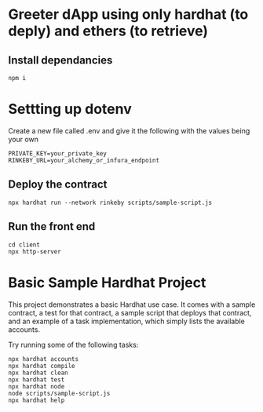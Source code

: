 # Greeter dApp using only hardhat (to deply) and ethers (to retrieve)

## Install dependancies

```
npm i
```

# Settting up dotenv

Create a new file called .env and give it the following with the values being your own

```
PRIVATE_KEY=your_private_key
RINKEBY_URL=your_alchemy_or_infura_endpoint
```

## Deploy the contract

```
npx hardhat run --network rinkeby scripts/sample-script.js
```

## Run the front end

```
cd client
npx http-server
```

# Basic Sample Hardhat Project

This project demonstrates a basic Hardhat use case. It comes with a sample contract, a test for that contract, a sample script that deploys that contract, and an example of a task implementation, which simply lists the available accounts.

Try running some of the following tasks:

```shell
npx hardhat accounts
npx hardhat compile
npx hardhat clean
npx hardhat test
npx hardhat node
node scripts/sample-script.js
npx hardhat help
```
